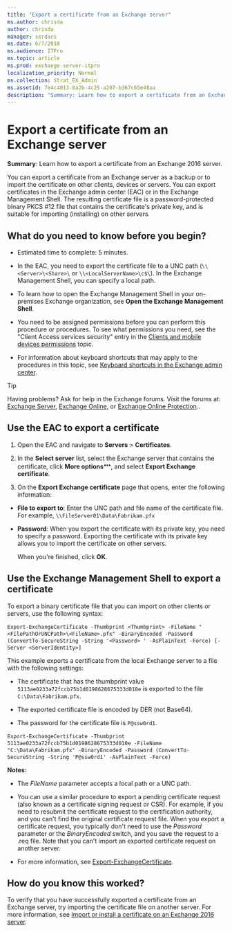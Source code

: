 ```yaml
---
title: "Export a certificate from an Exchange server"
ms.author: chrisda
author: chrisda
manager: serdars
ms.date: 6/7/2018
ms.audience: ITPro
ms.topic: article
ms.prod: exchange-server-itpro
localization_priority: Normal
ms.collection: Strat_EX_Admin
ms.assetid: 7e4c4013-8a2b-4c25-a287-b367c65e48aa
description: "Summary: Learn how to export a certificate from an Exchange 2016 server."
---
```


# Export a certificate from an Exchange server

 **Summary**: Learn how to export a certificate from an Exchange 2016 server.
  
You can export a certificate from an Exchange server as a backup or to import the certificate on other clients, devices or servers. You can export certificates in the Exchange admin center (EAC) or in the Exchange Management Shell. The resulting certificate file is a password-protected binary PKCS #12 file that contains the certificate's private key, and is suitable for importing (installing) on other servers.
  
## What do you need to know before you begin?

- Estimated time to complete: 5 minutes.
    
- In the EAC, you need to export the certificate file to a UNC path (`\\<Server>\<Share>\` or `\\<LocalServerName>\c$\`). In the Exchange Management Shell, you can specify a local path.
    
- To learn how to open the Exchange Management Shell in your on-premises Exchange organization, see **Open the Exchange Management Shell**.
    
- You need to be assigned permissions before you can perform this procedure or procedures. To see what permissions you need, see the "Client Access services security" entry in the [Clients and mobile devices permissions](../../permissions/feature-permissions/client-and-mobile-device-permissions.md) topic. 
    
- For information about keyboard shortcuts that may apply to the procedures in this topic, see [Keyboard shortcuts in the Exchange admin center](../../about-documentation/exchange-admin-center-keyboard-shortcuts.md).
    
> [!TIP]
> Having problems? Ask for help in the Exchange forums. Visit the forums at: [Exchange Server](https://go.microsoft.com/fwlink/p/?linkId=60612), [Exchange Online](https://go.microsoft.com/fwlink/p/?linkId=267542), or [Exchange Online Protection](https://go.microsoft.com/fwlink/p/?linkId=285351).. 
  
## Use the EAC to export a certificate

1. Open the EAC and navigate to **Servers** \> **Certificates**.
    
2. In the **Select server** list, select the Exchange server that contains the certificate, click **More options**![More Options icon](../../media/ITPro_EAC_MoreOptionsIcon.png), and select **Export Exchange certificate**.
    
3. On the **Export Exchange certificate** page that opens, enter the following information: 
    
  - **File to export to**: Enter the UNC path and file name of the certificate file. For example, `\\FileServer01\Data\Fabrikam.pfx`
    
  - **Password**: When you export the certificate with its private key, you need to specify a password. Exporting the certificate with its private key allows you to import the certificate on other servers.
    
    When you're finished, click **OK**.
    
## Use the Exchange Management Shell to export a certificate

To export a binary certificate file that you can import on other clients or servers, use the following syntax:
  
```
Export-ExchangeCertificate -Thumbprint <Thumbprint> -FileName "<FilePathOrUNCPath>\<FileName>.pfx" -BinaryEncoded -Password (ConvertTo-SecureString -String '<Password> ' -AsPlainText -Force) [-Server <ServerIdentity>]
```

This example exports a certificate from the local Exchange server to a file with the following settings:
  
- The certificate that has the thumbprint value `5113ae0233a72fccb75b1d0198628675333d010e` is exported to the file `C:\Data\Fabrikam.pfx`.
    
- The exported certificate file is encoded by DER (not Base64).
    
- The password for the certificate file is `P@ssw0rd1`.
    
```
Export-ExchangeCertificate -Thumbprint 5113ae0233a72fccb75b1d0198628675333d010e -FileName "C:\Data\Fabrikam.pfx" -BinaryEncoded -Password (ConvertTo-SecureString -String 'P@ssw0rd1' -AsPlainText -Force)
```

 **Notes:**
  
- The _FileName_ parameter accepts a local path or a UNC path. 
    
- You can use a similar procedure to export a pending certificate request (also known as a certificate signing request or CSR). For example, if you need to resubmit the certificate request to the certification authority, and you can't find the original certificate request file. When you export a certificate request, you typically don't need to use the _Password_ parameter or the _BinaryEncoded_ switch, and you save the request to a .req file. Note that you can't import an exported certificate request on another server. 
    
- For more information, see [Export-ExchangeCertificate](http://technet.microsoft.com/library/0fffc597-7b46-4bc3-915c-f00c9eb56b40.aspx).
    
## How do you know this worked?

To verify that you have successfully exported a certificate from an Exchange server, try importing the certificate file on another server. For more information, see [Import or install a certificate on an Exchange 2016 server](import-certificates.md).
  

